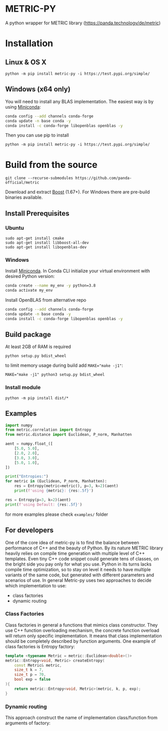 # METRIC-PY
A python wrapper for METRIC library (https://panda.technology/de/metric)
# Installation
## Linux & OS X
```
python -m pip install metric-py -i https://test.pypi.org/simple/
```
## Windows (x64 only)
You will need to install any BLAS implementation. 
The easiest way is by using [Miniconda](https://docs.conda.io/en/latest/miniconda.html):
```bash
conda config --add channels conda-forge
conda update -n base conda -y
conda install -c conda-forge libopenblas openblas -y
```
Then you can use pip to install
```
python -m pip install metric-py -i https://test.pypi.org/simple/
```
# Build from the source
```
git clone --recurse-submodules https://github.com/panda-official/metric
```
Download and extract [Boost](https://www.boost.org/users/download/) (1.67+).
For Windows there are pre-build binaries available.
## Install Prerequisites
### Ubuntu
```
sudo apt-get install cmake
sudo apt-get install libboost-all-dev
sudo apt-get install libopenblas-dev
```
### Windows
Install [Miniconda](https://docs.conda.io/en/latest/miniconda.html).
In Conda CLI initialize your virtual environment with desired Python version:
```bash
conda create --name my_env -y python=3.8
conda activate my_env
```
Install OpenBLAS from alternative repo
```bash
conda config --add channels conda-forge
conda update -n base conda -y
conda install -c conda-forge libopenblas openblas -y
```
## Build package
At least 2GB of RAM is required
```
python setup.py bdist_wheel
```
to limit memory usage during build add `MAKE="make -j1"`:

```
MAKE="make -j1" python3 setup.py bdist_wheel
```
### Install module
```
python -m pip install dist/*
```
## Examples

```python
import numpy
from metric.correlation import Entropy
from metric.distance import Euclidean, P_norm, Manhatten

aent = numpy.float_([
    [5.0, 5.0],
    [2.0, 2.0],
    [3.0, 3.0],
    [5.0, 1.0],
])

print("Entropies:")
for metric in (Euclidean, P_norm, Manhatten):
    res = Entropy(metric=metric(), p=3, k=2)(aent)
    print(f'using {metric}: {res:.5f}')

res = Entropy(p=3, k=2)(aent)
print(f'using Default: {res:.5f}')
```
for more examples please check `examples/` folder

## For developers
One of the core idea of metric-py is to find the balance between performance of C++ and the beauty of Python.
By its nature METRIC library heavily relies on compile time generation with multiple level of C++ templates.
Even tiny C++ code snippet could generate tens of classes, on the bright side you pay only for what you use.
Python in its turns lacks compile time optimization, so to stay on level it needs to have multiple variants of the same
code, but generated with different parameters and scenarios of use.
In general Metric-py uses two approaches to decide which implementation to use:
- class factories
- dynamic routing

### Class Factories
Class factories in general a functions that mimics class constructor. They use C++ function overloading mechanism, the
concrete function overload will return only specific implementation. It means that class implementation should be completely
described by function arguments. One example of class factories is Entropy factory:
```cpp
template <typename Metric = metric::Euclidean<double>()>
metric::Entropy<void, Metric> createEntropy(
    const Metric& metric,
    size_t k = 7,
    size_t p = 70,
    bool exp = false
){
    return metric::Entropy<void, Metric>(metric, k, p, exp);
}
```

### Dynamic routing
This approach construct the name of implementation class/function from arguments of factory: